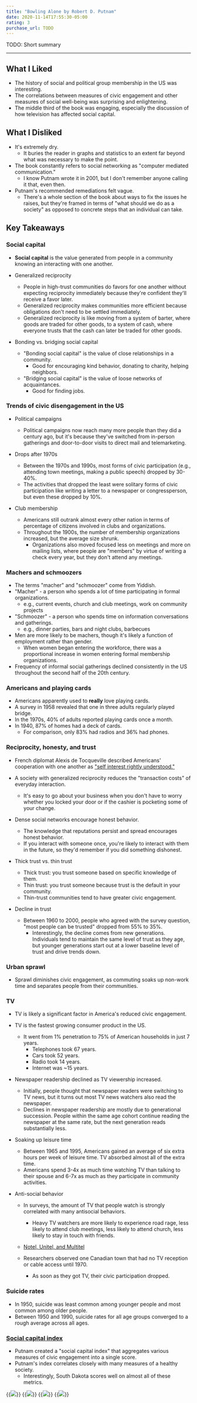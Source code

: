 ```yaml
---
title: "Bowling Alone by Robert D. Putnam"
date: 2020-11-14T17:55:30-05:00
rating: 3
purchase_url: TODO
---
```


TODO: Short summary

<!--more-->

---

## What I Liked

* The history of social and political group membership in the US was interesting.
* The correlations between measures of civic engagement and other measures of social well-being was surprising and enlightening.
* The middle third of the book was engaging, especially the discussion of how television has affected social capital.

## What I Disliked

* It's extremely dry.
  * It buries the reader in graphs and statistics to an extent far beyond what was necessary to make the point.
* The book constantly refers to social networking as "computer mediated communication."
  * I know Putnam wrote it in 2001, but I don't remember anyone calling it that, even then.
* Putnam's recommended remediations felt vague.
  * There's a whole section of the book about ways to fix the issues he raises, but they're framed in terms of "what should we do as a society" as opposed to concrete steps that an individual can take.

## Key Takeaways

### Social capital

* **Social capital** is the value generated from people in a community knowing an interacting with one another.
* Generalized reciprocity
  * People in high-trust communities do favors for one another without expecting reciprocity immediately because they're confident they'll receive a favor later.
  * Generalized reciprocity makes communities more efficient because obligations don't need to be settled immediately.
  * Generalized reciprocity is like moving from a system of barter, where goods are traded for other goods, to a system of cash, where everyone trusts that the cash can later be traded for other goods.

* Bonding vs. bridging social capital
  * "Bonding social capital" is the value of close relationships in a community.
    * Good for encouraging kind behavior, donating to charity, helping neighbors.
  * "Bridging social capital" is the value of loose networks of acquaintances.
    * Good for finding jobs.

### Trends of civic disengagement in the US

* Political campaigns
  * Political campaigns now reach many more people than they did a century ago, but it's because they've switched from in-person gatherings and door-to-door visits to direct mail and telemarketing.

* Drops after 1970s
  * Between the 1970s and 1990s, most forms of civic participation (e.g., attending town meetings, making a public speech) dropped by 30-40%.
  * The activities that dropped the least were solitary forms of civic participation like writing a letter to a newspaper or congressperson, but even these dropped by 10%.

* Club membership
  * Americans still outrank almost every other nation in terms of percentage of citizens involved in clubs and organizations.
  * Throughout the 1900s, the number of membership organizations increased, but the average size shrunk.
    * Organizations also moved focused less on meetings and more on mailing lists, where people are "members" by virtue of writing a check every year, but they don't attend any meetings.

### Machers and schmoozers

* The terms "macher" and "schmoozer" come from Yiddish.
* "Macher" - a person who spends a lot of time participating in formal organizations.
  * e.g., current events, church and club meetings, work on community projects
* "Schmoozer" - a person who spends time on information conversations and gatherings.
  * e.g., dinner parties, bars and night clubs, barbecues
* Men are more likely to be machers, though it's likely a function of employment rather than gender.
  * When women began entering the workforce, there was a proportional increase in women entering formal membership organizations.
* Frequency of informal social gatherings declined consistently in the US throughout the second half of the 20th century.

### Americans and playing cards

* Americans apparently used to **really** love playing cards.
* A survey in 1958 revealed that one in three adults regularly played bridge.
* In the 1970s, 40% of adults reported playing cards once a month.
* In 1940, 87% of homes had a deck of cards.
  * For comparison, only 83% had radios and 36% had phones.

### Reciprocity, honesty, and trust

* French diplomat Alexis de Tocqueville described Americans' cooperation with one another as ["self interest rightly understood."](https://history.hanover.edu/courses/excerpts/111tocqueville.html)
* A society with generalized reciprocity reduces the "transaction costs" of everyday interaction.
  * It's easy to go about your business when you don't have to worry whether you locked your door or if the cashier is pocketing some of your change.
* Dense social networks encourage honest behavior.
  * The knowledge that reputations persist and spread encourages honest behavior.
  * If you interact with someone once, you're likely to interact with them in the future, so they'd remember if you did something dishonest.

* Thick trust vs. thin trust
  * Thick trust: you trust someone based on specific knowledge of them.
  * Thin trust: you trust someone because trust is the default in your community.
  * Thin-trust communities tend to have greater civic engagement.

* Decline in trust
  * Between 1960 to 2000, people who agreed with the survey question, "most people can be trusted" dropped from 55% to 35%.
    * Interestingly, the decline comes from new generations. Individuals tend to maintain the same level of trust as they age, but younger generations start out at a lower baseline level of trust and drive trends down.

### Urban sprawl

* Sprawl diminishes civic engagement, as commuting soaks up non-work time and separates people from their communities.

### TV

* TV is likely a significant factor in America's reduced civic engagement.
* TV is the fastest growing consumer product in the US.
  * It went from 1% penetration to 75% of American households in just 7 years.
    * Telephones took 67 years.
    * Cars took 52 years.
    * Radio took 14 years.
    * Internet was ~15 years.

* Newspaper readership declined as TV viewership increased.
  * Initially, people thought that newspaper readers were switching to TV news, but it turns out most TV news watchers also read the newspaper.
  * Declines in newspaper readership are mostly due to generational succession. People within the same age cohort continue reading the newspaper at the same rate, but the next generation reads substantially less.

* Soaking up leisure time
  * Between 1965 and 1995, Americans gained an average of six extra hours per week of leisure time. TV absorbed almost all of the extra time.
  * Americans spend 3-4x as much time watching TV than talking to their spouse and 6-7x as much as they participate in community activities.

* Anti-social behavior
  * In surveys, the amount of TV that people watch is strongly correlated with many antisocial behaviors.
    * Heavy TV watchers are more likely to experience road rage, less likely to attend club meetings, less likely to attend church, less likely to stay in touch with friends.

  * [Notel, Unitel, and Multitel](http://sk.sagepub.com/reference/childmedia/n325.xml)

  * Researchers observed one Canadian town that had no TV reception or cable access until 1970.
    * As soon as they got TV, their civic participation dropped.

### Suicide rates

* In 1950, suicide was least common among younger people and most common among older people.
* Between 1950 and 1990, suicide rates for all age groups converged to a rough average across all ages.

### [Social capital index](https://www.oecd.org/innovation/research/1825848.pdf)

* Putnam created a "social capital index" that aggregates various measures of civic engagement into a single score.
* Putnam's index correlates closely with many measures of a healthy society.
  * Interestingly, South Dakota scores well on almost all of these metrics.

{{<img src="murder-rate.png" hasBorder="true">}}
{{<img src="equality.png" hasBorder="true">}}
{{<img src="public-health.png" hasBorder="true">}}
{{<img src="child-welfare.png" hasBorder="true">}}